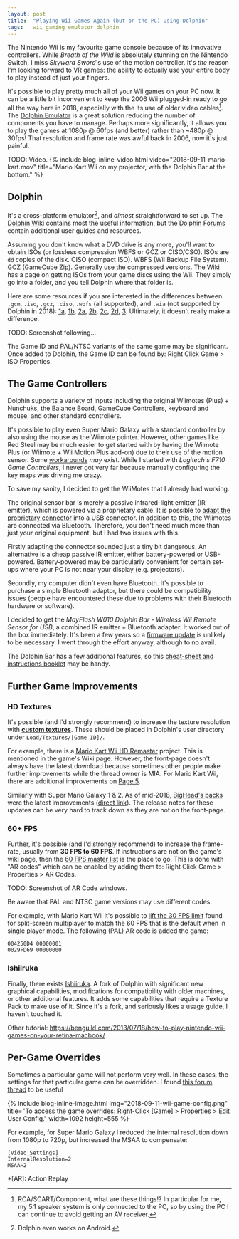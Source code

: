 ```yaml
---
layout: post
title:  "Playing Wii Games Again (but on the PC) Using Dolphin"
tags:   wii gaming emulator dolphin
---
```


The Nintendo Wii is my favourite game console because of its innovative controllers. While *Breath of the Wild* is absolutely stunning on the Nintendo Switch, I miss *Skyward Sword*'s use of the motion controller. It's *the* reason I'm looking forward to VR games: the ability to actually use your entire body to play instead of just your fingers.

It's possible to play pretty much all of your Wii games on your PC now. It can be a little bit inconvenient to keep the 2006 Wii plugged-in ready to go all the way here in 2018, especially with the its use of older video cables[^speakers]. The [Dolphin Emulator][dolphin-site] is a great solution reducing the number of components you have to manage. Perhaps more significantly, it allows you to play the games at 1080p @ 60fps (and better) rather than ~480p @ 30fps! That resolution and frame rate was awful back in 2006, now it's just painful.

TODO: Video.
{% include blog-inline-video.html
    video="2018-09-11-mario-kart.mov"
    title="Mario Kart Wii on my projector, with the Dolphin Bar at the bottom."
%}

## Dolphin

It's a cross-platform emulator[^android], and *almost* straightforward to set up. The [Dolphin Wiki][dolphin-wiki] contains most the useful information, but the [Dolphin Forums][dolphin-forums] contain additional user guides and resources.

Assuming you don't know what a DVD drive is any more, you'll want to obtain ISOs (or lossless compression WBFS or GCZ or CISO/CSO). ISOs are `dd` copies of the disk. CISO (compact ISO). WBFS (Wii Backup File System). GCZ (GameCube Zip). Generally use the compressed versions. The Wiki has a page on getting ISOs from your game discs using the Wii. They simply go into a folder, and you tell Dolphin where that folder is.

Here are some resources if you are interested in the differences between `.gcm`, `.iso`, `.gcz`, `.ciso`, `.wbfs` (all supported), and `.wia` (not supported by Dolphin in 2018): [1a][formats-1a], [1b][formats-1b], [2a][formats-2a], [2b][formats-2b], [2c][formats-2c], [2d][formats-2d], [3][formats-3]. Ultimately, it doesn't really make a difference.

TODO: Screenshot following...

The Game ID and PAL/NTSC variants of the same game may be significant. Once added to Dolphin, the Game ID can be found by: Right Click Game > ISO Properties.

## The Game Controllers

Dolphin supports a variety of inputs including the original Wiimotes (Plus) + Nunchuks, the Balance Board, GameCube Controllers, keyboard and mouse, and other standard controllers.

It's possible to play even Super Mario Galaxy with a standard controller by also using the mouse as the Wiimote pointer. However, other games like Red Steel may be much easier to get started with by having the Wiimote Plus (or Wiimote + Wii Motion Plus add-on) due to their use of the motion sensor. Some [workarounds][wiimote-plus-workarounds] *may* exist. While I started with *Logitech's F710 Game Controllers*, I never got very far because manually configuring the key maps was driving me crazy.

To save my sanity, I decided to get the WiiMotes that I already had working.

The original sensor bar is merely a passive infrared-light emitter (IR emitter), which is powered via a proprietary cable. It is possible to [adapt the proprietary connector][convert-sensor] into a USB connector. In addition to this, the Wiimotes are connected via Bluetooth. Therefore, you don't need much more than just your original equipment, but I had two issues with this.

Firstly adapting the connector sounded just a tiny bit dangerous. An alternative is a cheap passive IR emitter, either battery-powered or USB-powered. Battery-powered may be particularly convenient for certain set-ups where your PC is not near your display (e.g. projectors).

Secondly, my computer didn't even have Bluetooth. It's possible to purchase a simple Bluetooth adaptor, but there could be compatibility issues (people have encountered these due to problems with their Bluetooth hardware or software).

I decided to get the *MayFlash W010 Dolphin Bar - Wireless Wii Remote Sensor for USB*, a combined IR emitter + Bluetooth adapter. It worked out of the box immediately. It's been a few years so a [firmware update][mayflash-firmware] is unlikely to be necessary. I went through the effort anyway, although to no avail.

The Dolphin Bar has a few additional features, so this [cheat-sheet and instructions booklet][dolphinbar-cheatsheet] may be handy.

## Further Game Improvements

### HD Textures

It's possible (and I'd strongly recommend) to increase the texture resolution with [**custom textures**][forum-custom-textures]. These should be placed in Dolphin's user directory under `Load/Textures/[Game ID]/`.

For example, there is a [Mario Kart Wii HD Remaster][mario-kart-wii-hd] project. This is mentioned in the game's Wiki page. However, the front-page doesn't always have the latest download because sometimes other people make further improvements while the thread owner is MIA. For Mario Kart Wii, there are additional improvements on [Page 5][mario-kart-hd-pg-5].

Similarly with Super Mario Galaxy 1 & 2. As of mid-2018, [BigHead's packs][smg-bighead] were the latest improvements ([direct link][smg-bighead-direct-link]). The release notes for these updates can be very hard to track down as they are not on the front-page.

### 60+ FPS

Further, it's possible (and I'd strongly recommend) to increase the frame-rate, usually from **30 FPS to 60 FPS**. If instructions are not on the game's wiki page, then the [60 FPS master list][60-fps-master-list] is the place to go. This is done with "AR codes" which can be enabled by adding them to: Right Click Game > Properties > AR Codes.

TODO: Screenshot of AR Code windows.

Be aware that PAL and NTSC game versions may use different codes.

For example, with Mario Kart Wii it's possible to [lift the 30 FPS limit][mario-kart-wii-60-fps] found for split-screen multiplayer to match the 60 FPS that is the default when in single player mode. The following (PAL) AR code is added the game:

```
004250D4 00000001
0029FD69 00000000
```

### Ishiiruka

Finally, there exists [Ishiiruka][ishiiruka]. A fork of Dolphin with significant new graphical capabilities, modifications for compatibility with older machines, or other additional features. It adds some capabilities that require a Texture Pack to make use of it. Since it's a fork, and seriously likes a usage guide, I haven't touched it.

Other tutorial: https://benguild.com/2013/07/18/how-to-play-nintendo-wii-games-on-your-retina-macbook/

## Per-Game Overrides

Sometimes a particular game will not perform very well. In these cases, the settings for that particular game can be overridden. I found [this forum thread][forum-game-overrides] to be useful

{% include blog-inline-image.html
    img="2018-09-11-wii-game-config.png"
    title="To access the game overrides: Right-Click [Game] > Properties > Edit User Config."
    width=1092
    height=555
%}

For example, for Super Mario Galaxy I reduced the internal resolution down from 1080p to 720p, but increased the MSAA to compensate:

```
[Video_Settings]
InternalResolution=2
MSAA=2
```


[^speakers]: RCA/SCART/Component, what are these things!? In particular for me, my 5.1 speaker system is only connected to the PC, so by using the PC I can continue to avoid getting an AV receiver.
[^android]: Dolphin even works on Android.


*[AR]: Action Replay


[dolphin-site]: https://dolphin-emu.org/ "The Dolphin Emulator's Official Website"
[dolphin-wiki]: https://wiki.dolphin-emu.org/
[dolphin-forums]: https://forums.dolphin-emu.org/
[formats-1a]: https://www.reddit.com/r/WiiHacks/comments/1xj63f/the_most_common_wii_disc_formats_in_a_glimpse/
[formats-1b]: https://i.imgur.com/fGn0BXA.png
[formats-2a]: https://wit.wiimm.de/info/iso-images.html
[formats-2b]: https://wit.wiimm.de/info/wia.html
[formats-2c]: https://wit.wiimm.de/info/
[formats-2d]: https://gbatemp.net/threads/wia-wii-iso-archive.250617/
[formats-3]: http://emulation.gametechwiki.com/index.php/Save_Disk_Space_for_ISOs#GameCube_.2F_Wii
[wiimote-plus-workarounds]: https://forums.dolphin-emu.org/Thread-emulated-motion-plus-unofficial
[convert-sensor]: https://forums.dolphin-emu.org/Thread-how-to-convert-nintendo-wii-sensor-bar-to-usb-sensor-bar "How to convert the Nintendo Wii Sensor Bar to a USB Sensor Bar"
[mayflash-firmware]: http://www.mayflash.com/Support/Download/ "The official firmware update page for the Dolphin Bar"
[dolphinbar-cheatsheet]: https://imgur.com/a/LBagg "A cheat-sheet for the Dolphin Bar created by Denilson Figueiredo de Sá"
[forum-custom-textures]: https://forums.dolphin-emu.org/Forum-custom-texture-projects
[mario-kart-wii-hd]: https://forums.dolphin-emu.org/Thread-mario-kart-wii-hd-remaster
[mario-kart-hd-pg-5]: https://forums.dolphin-emu.org/Thread-mario-kart-wii-hd-remaster?page=5
[smg-bighead]: https://forums.dolphin-emu.org/Thread-super-mario-galaxy-1-hd-texture-mod?pid=477262#pid477262
[smg-bighead-direct-link]: https://www.mediafire.com/folder/1t1kwxpt6leqe/Textures_Super_Mario_Galaxy
[60-fps-master-list]: https://forums.dolphin-emu.org/Thread-60-fps-master-list
[mario-kart-wii-60-fps]: https://forums.dolphin-emu.org/Thread-game-modification-60-fps-hacks-and-patches?pid=416618#pid416618
[ishiiruka]: https://forums.dolphin-emu.org/Thread-unofficial-ishiiruka-dolphin-custom-version
[forum-game-overrides]: https://forums.dolphin-emu.org/Thread-unofficial-howto-using-gameini-settings-per-game
